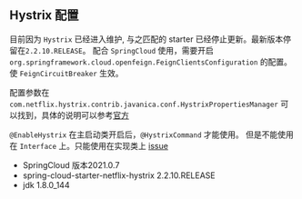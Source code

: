 ## Hystrix 配置

目前因为 `Hystrix` 已经进入维护, 与之匹配的 starter 已经停止更新。最新版本停留在`2.2.10.RELEASE`。
配合 `SpringCloud` 使用，需要开启 `org.springframework.cloud.openfeign.FeignClientsConfiguration` 的配置。
使 `FeignCircuitBreaker` 生效。

配置参数在 `com.netflix.hystrix.contrib.javanica.conf.HystrixPropertiesManager` 
可以找到，具体的说明可以参考[官方](https://github.com/Netflix/Hystrix/wiki/Configuration)

`@EnableHystrix` 在主启动类开启后，`@HystrixCommand` 才能使用。 但是不能使用在 `Interface` 上。只能使用在实现类上
[issue](https://github.com/Netflix/Hystrix/issues/1458)

- SpringCloud 版本2021.0.7
- spring-cloud-starter-netflix-hystrix  2.2.10.RELEASE
- jdk 1.8.0_144